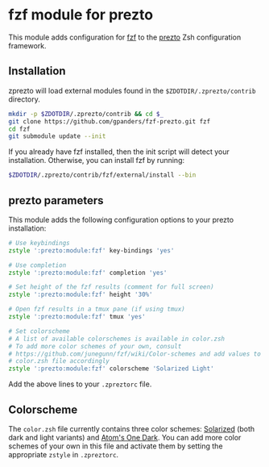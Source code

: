 # fzf module for prezto

This module adds configuration for [fzf](https://github.com/junegunn/fzf) to
the [prezto](https://github.com/sorin-ionescu/prezto) Zsh configuration
framework.

## Installation

zprezto will load external modules found in the `$ZDOTDIR/.zprezto/contrib`
directory.

 ```zsh
 mkdir -p $ZDOTDIR/.zprezto/contrib && cd $_
 git clone https://github.com/gpanders/fzf-prezto.git fzf
 cd fzf
 git submodule update --init
 ```

If you already have fzf installed, then the init script will detect your
installation. Otherwise, you can install fzf by running:

```zsh
$ZDOTDIR/.zprezto/contrib/fzf/external/install --bin
```

## prezto parameters

This module adds the following configuration options to your prezto 
installation:

```zsh
# Use keybindings
zstyle ':prezto:module:fzf' key-bindings 'yes'

# Use completion
zstyle ':prezto:module:fzf' completion 'yes'

# Set height of the fzf results (comment for full screen)
zstyle ':prezto:module:fzf' height '30%'

# Open fzf results in a tmux pane (if using tmux)
zstyle ':prezto:module:fzf' tmux 'yes'

# Set colorscheme
# A list of available colorschemes is available in color.zsh
# To add more color schemes of your own, consult
# https://github.com/junegunn/fzf/wiki/Color-schemes and add values to the
# color.zsh file accordingly
zstyle ':prezto:module:fzf' colorscheme 'Solarized Light'
```

Add the above lines to your `.zpreztorc` file.

## Colorscheme

The `color.zsh` file currently contains three color schemes:
[Solarized](https://ethanschoonover.com/solarized/) (both dark and light
variants) and [Atom's One Dark](https://atom.io/themes/one-dark-syntax). You
can add more color schemes of your own in this file and activate them by
setting the appropriate `zstyle` in `.zpreztorc`.

